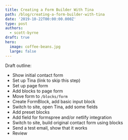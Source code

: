 ```yaml
---
title: Creating a Form Builder With Tina
path: /blog/creating-a-form-builder-with-tina
date: '2019-10-22T00:00:00.000Z'
type: post
authors:
  - scott-byrne
draft: true
hero:
  image: coffee-beans.jpg
  large: false
---
```


Draft outline:

- Show initial contact form
- Set up Tina (link to skip this step)
- Set up page form
- Add blocks to page form
- Move form to `/blocks/form`
- Create FormBlock, add basic input block
- Switch to site, open Tina, add some fields
- Add preset blocks
- Add field for formspree and/or netlify integration
- Switch to site, build original contact form using blocks
- Send a test email, show that it works
- Review
